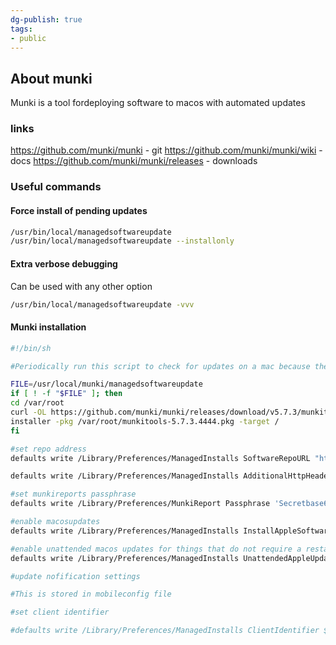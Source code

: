 ```yaml
---
dg-publish: true
tags:
- public
---
```

## About munki
Munki is a tool fordeploying software to macos with automated updates

### links
https://github.com/munki/munki - git
https://github.com/munki/munki/wiki - docs
https://github.com/munki/munki/releases - downloads

### Useful commands

#### Force install of pending updates
```bash
/usr/bin/local/managedsoftwareupdate
/usr/bin/local/managedsoftwareupdate --installonly
```

#### Extra verbose debugging
Can be used with any other option
```bash
/usr/bin/local/managedsoftwareupdate -vvv
```

#### Munki installation
```bash
#!/bin/sh

#Periodically run this script to check for updates on a mac because the default update checking interval is to slow

FILE=/usr/local/munki/managedsoftwareupdate
if [ ! -f "$FILE" ]; then
cd /var/root
curl -OL https://github.com/munki/munki/releases/download/v5.7.3/munkitools-5.7.3.4444.pkg
installer -pkg /var/root/munkitools-5.7.3.4444.pkg -target /
fi

#set repo address
defaults write /Library/Preferences/ManagedInstalls SoftwareRepoURL "https://munki.hub.fintechinnovation.no/"

defaults write /Library/Preferences/ManagedInstalls AdditionalHttpHeaders -array "Authorization: Basic bXVua2k6MndzeC54c3cy"

#set munkireports passphrase
defaults write /Library/Preferences/MunkiReport Passphrase 'Secretbase64string'

#enable macosupdates
defaults write /Library/Preferences/ManagedInstalls InstallAppleSoftwareUpdates -bool False

#enable unattended macos updates for things that do not require a restart
defaults write /Library/Preferences/ManagedInstalls UnattendedAppleUpdates -bool True

#update nofification settings

#This is stored in mobileconfig file

#set client identifier

#defaults write /Library/Preferences/ManagedInstalls ClientIdentifier $(hostname -s)
```